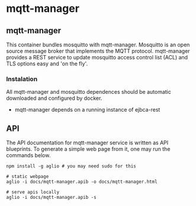 # mqtt-manager

## mqtt-manager

This container bundles mosquitto with mqtt-manager.
Mosquitto is an open source message broker that implements the MQTT protocol.
mqtt-manager provides a REST service to update mosquitto access control list (ACL)
and TLS options easy and 'on the fly'.

### Instalation
All mqtt-manager and mosquitto dependences should be automatic downloaded and configured by docker.

* mqtt-manager depends on a running instance of ejbca-rest

## API

The API documentation for mqtt-manager service is written as API blueprints.
To generate a simple web page from it, one may run the commands below.

```shell
npm install -g aglio # you may need sudo for this

# static webpage
aglio -i docs/mqtt-manager.apib -o docs/mqtt-manager.html

# serve apis locally
aglio -i docs/mqtt-manager.apib -s
```

